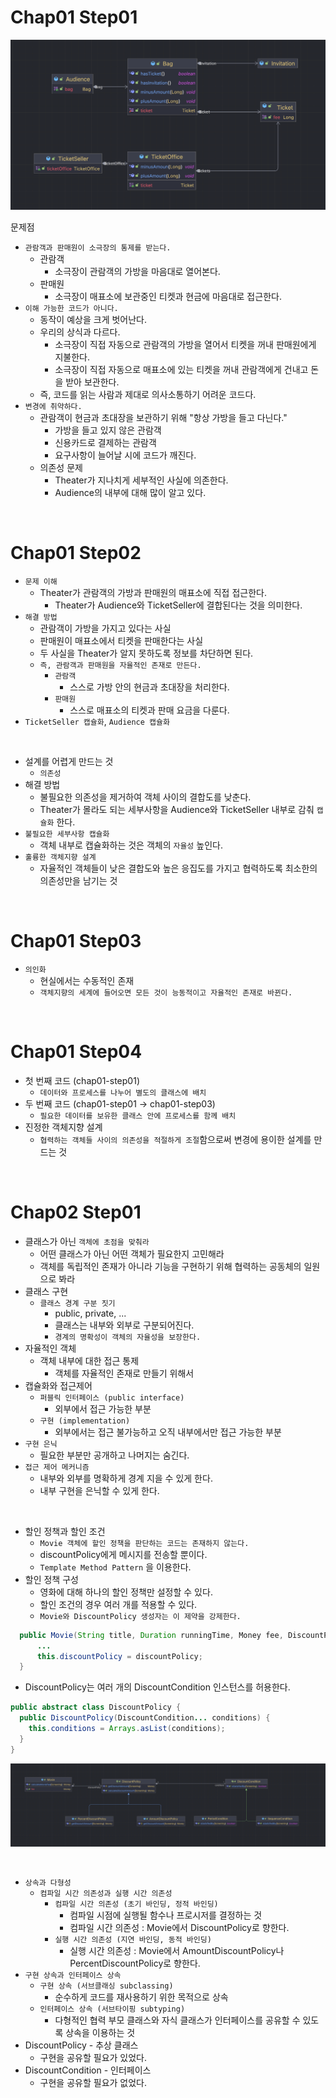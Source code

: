 
# Chap01 Step01

![애플리케이션 핵심 클래스](image/chap01_step01.png)

문제점

- `관람객과 판매원이 소극장의 통제를 받는다.`
  - 관람객
    - 소극장이 관람객의 가방을 마음대로 열어본다.
  - 판매원
    - 소극장이 매표소에 보관중인 티켓과 현금에 마음대로 접근한다.
- `이해 가능한 코드가 아니다.`
  - 동작이 예상을 크게 벗어난다.
  - 우리의 상식과 다르다.
    - 소극장이 직접 자동으로 관람객의 가방을 열어서 티켓을 꺼내 판매원에게 지불한다.
    - 소극장이 직접 자동으로 매표소에 있는 티켓을 꺼내 관람객에게 건내고 돈을 받아 보관한다.
  - 즉, 코드를 읽는 사람과 제대로 의사소통하기 어려운 코드다.
- `변경에 취약하다.`
  - 관람객이 현금과 초대장을 보관하기 위해 "항상 가방을 들고 다닌다."
    - 가방을 들고 있지 않은 관람객
    - 신용카드로 결제하는 관람객
    - 요구사항이 늘어날 시에 코드가 깨진다.
  - 의존성 문제
    - Theater가 지나치게 세부적인 사실에 의존한다.
    - Audience의 내부에 대해 많이 알고 있다.

<br>

# Chap01 Step02

- `문제 이해`
  - Theater가 관람객의 가방과 판매원의 매표소에 직접 접근한다.
    - Theater가 Audience와 TicketSeller에 결합된다는 것을 의미한다.
- `해결 방법`
  - 관람객이 가방을 가지고 있다는 사실
  - 판매원이 매표소에서 티켓을 판매한다는 사실
  - 두 사실을 Theater가 알지 못하도록 정보를 차단하면 된다.
  - `즉, 관람객과 판매원을 자율적인 존재로 만든다.`
    - `관람객`
      - 스스로 가방 안의 현금과 초대장을 처리한다.
    - `판매원`
      - 스스로 매표소의 티켓과 판매 요금을 다룬다.
- `TicketSeller 캡슐화`, `Audience 캡슐화`

<br>

- 설계를 어렵게 만드는 것
  - `의존성`
- 해결 방법
  - 불필요한 의존성을 제거하여 객체 사이의 결합도를 낮춘다.
  - Theater가 몰라도 되는 세부사항을 Audience와 TicketSeller 내부로 감춰 `캡슐화` 한다.
- `불필요한 세부사항 캡슐화`
  - 객체 내부로 캡슐화하는 것은 객체의 `자율성` 높인다.
- `훌륭한 객체지향 설계`
  - 자율적인 객체들이 낮은 결합도와 높은 응집도를 가지고 협력하도록 최소한의 의존성만을 남기는 것

<br>

# Chap01 Step03

- `의인화`
  - 현실에서는 수동적인 존재
  - `객체지향의 세계에 들어오면 모든 것이 능동적이고 자율적인 존재로 바뀐다.`

<br>

# Chap01 Step04

- 첫 번째 코드 (chap01-step01)
  - `데이터와 프로세스를 나누어 별도의 클래스에 배치`
- 두 번째 코드 (chap01-step01 -> chap01-step03)
  - `필요한 데이터를 보유한 클래스 안에 프로세스를 함께 배치`
- 진정한 객체지향 설계
  - `협력하는 객체들 사이의 의존성을 적절하게 조절`함으로써 변경에 용이한 설계를 만드는 것

<br>

# Chap02 Step01

- 클래스가 아닌 `객체에 초점을 맞춰라`
  - 어떤 클래스가 아닌 어떤 객체가 필요한지 고민해라
  - 객체를 독립적인 존재가 아니라 기능을 구현하기 위해 협력하는 공동체의 일원으로 봐라
- 클래스 구현
  - `클래스 경계 구분 짓기`
    - public, private, ...
    - 클래스는 내부와 외부로 구분되어진다.
    - `경계의 명확성이 객체의 자율성을 보장한다.`
- 자율적인 객체
  - 객체 내부에 대한 접근 통제
    - 객체를 자율적인 존재로 만들기 위해서
- 캡슐화와 접근제어
  - `퍼블릭 인터페이스 (public interface)`
    - 외부에서 접근 가능한 부분
  - `구현 (implementation)`
    - 외부에서는 접근 불가능하고 오직 내부에서만 접근 가능한 부분
- `구현 은닉`
  - 필요한 부분만 공개하고 나머지는 숨긴다.
- `접근 제어 메커니즘`
  - 내부와 외부를 명확하게 경계 지을 수 있게 한다.
  - 내부 구현을 은닉할 수 있게 한다.

<br>

- 할인 정책과 할인 조건
  - `Movie 객체에 할인 정책을 판단하는 코드는 존재하지 않는다.`
  - discountPolicy에게 메시지를 전송할 뿐이다.
  - `Template Method Pattern` 을 이용한다.
- 할인 정책 구성
  - 영화에 대해 하나의 할인 정책만 설정할 수 있다.
  - 할인 조건의 경우 여러 개를 적용할 수 있다.
  - `Movie와 DiscountPolicy 생성자는 이 제약을 강제한다.`

```java
  public Movie(String title, Duration runningTime, Money fee, DiscountPolicy discountPolicy) {
      ...
      this.discountPolicy = discountPolicy;
  }
```

- DiscountPolicy는 여러 개의 DiscountCondition 인스턴스를 허용한다.
```java
public abstract class DiscountPolicy {
  public DiscountPolicy(DiscountCondition... conditions) {
    this.conditions = Arrays.asList(conditions);
  }
}
```

![할인 정책과 할인 조건](image/chap02_step01.png)


<br>

- `상속과 다형성`
  - `컴파일 시간 의존성과 실행 시간 의존성`
    - `컴파일 시간 의존성 (초기 바인딩, 정적 바인딩)`
      - 컴파일 시점에 실행될 함수나 프로시저를 결정하는 것
      - 컴파일 시간 의존성 : Movie에서 DiscountPolicy로 향한다. 
    - `실행 시간 의존성 (지연 바인딩, 동적 바인딩)`
      - 실행 시간 의존성 : Movie에서 AmountDiscountPolicy나 PercentDiscountPolicy로 향한다.
- `구현 상속과 인터페이스 상속`
  - `구현 상속 (서브클래싱 subclassing)`
    - 순수하게 코드를 재사용하기 위한 목적으로 상속 
  - `인터페이스 상속 (서브타이핑 subtyping)`
    - 다형적인 협력 부모 클래스와 자식 클래스가 인터페이스를 공유할 수 있도록 상속을 이용하는 것
- DiscountPolicy - 추상 클래스
  - 구현을 공유할 필요가 있었다.
- DiscountCondition - 인터페이스
  - 구현을 공유할 필요가 없었다.